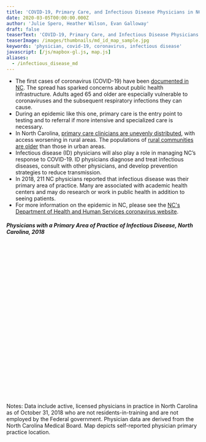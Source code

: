 ```yaml
---
title: 'COVID-19, Primary Care, and Infectious Disease Physicians in NC'
date: 2020-03-05T00:00:00.000Z
author: 'Julie Spero, Heather Wilson, Evan Galloway'
draft: false
teaserText: 'COVID-19, Primary Care, and Infectious Disease Physicians in NC'
teaserImage: /images/thumbnails/md_id_map_sample.jpg
keywords: 'physician, covid-19, coronavirus, infectious disease'
javascript: [/js/mapbox-gl.js, map.js]
aliases:
  - /infectious_disease_md
---
```

* The first cases of coronavirus (COVID-19) have been [documented in NC](https://www.newsobserver.com/news/local/article241051656.html).  The spread has sparked concerns about public health infrastructure. Adults aged 65 and older are especially vulnerable to coronaviruses and the subsequent respiratory infections they can cause. 
* During an epidemic like this one, primary care is the entry point to testing and to referral if more intensive and specialized care is necessary.
* In North Carolina, [primary care clinicians are unevenly distributed](/physician_growth_metro), with access worsening in rural areas.  The populations of [rural communities are older](/percent_65_and_older_map) than those in urban areas.    
* Infectious disease (ID) physicians will also play a role in managing NC’s response to COVID-19.  ID physicians diagnose and treat infectious diseases, consult with other physicians, and develop prevention strategies to reduce transmission.
* In 2018, 211 NC physicians reported that infectious disease was their primary area of practice.  Many are associated with academic health centers and may do research or work in public health in addition to seeing patients.
* For more information on the epidemic in NC, please see the [NC's Department of Health and Human Services coronavirus website](https://www.ncdhhs.gov/divisions/public-health/coronavirus-disease-2019-covid-19-response-north-carolina).

<div class="my-6">
<h5> Physicians with a Primary Area of Practice of Infectious Disease, North Carolina, 2018 </h5>
<div id="map" style="height:400px;"></div>
</div>

 <p class="is-size-7">Notes: Data include active, licensed physicians in practice in North Carolina as of October 31, 2018 who are not residents-in-training and are not employed by the Federal government. Physician data are derived from the North Carolina Medical Board. Map depicts self-reported physician primary practice location.</p>
